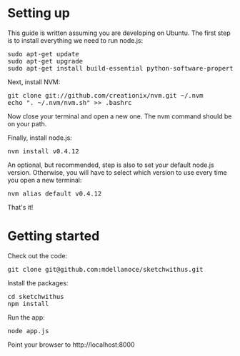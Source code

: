 # Setting up

This guide is written assuming you are developing on Ubuntu. The first step is to install everything we need to run node.js:

<pre>
sudo apt-get update
sudo apt-get upgrade
sudo apt-get install build-essential python-software-properties libssl-dev libreadline-dev git-core curl
</pre>

Next, install NVM:

<pre>
git clone git://github.com/creationix/nvm.git ~/.nvm
echo ". ~/.nvm/nvm.sh" >> .bashrc
</pre>

Now close your terminal and open a new one. The nvm command should be on your path.

Finally, install node.js:

<pre>
nvm install v0.4.12
</pre>

An optional, but recommended, step is also to set your default node.js version. Otherwise, you will have to select which version to use every time you open a new terminal:

<pre>
nvm alias default v0.4.12
</pre>

That's it!

# Getting started

Check out the code:

<pre>
git clone git@github.com:mdellanoce/sketchwithus.git
</pre>

Install the packages:

<pre>
cd sketchwithus
npm install
</pre>

Run the app:

<pre>
node app.js
</pre>

Point your browser to http://localhost:8000
